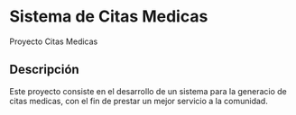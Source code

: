 # Sistema de Citas Medicas
Proyecto Citas Medicas
## Descripción

Este proyecto consiste en el desarrollo de un sistema para la generacio de citas medicas, 
con el fin de prestar un mejor servicio a la comunidad.

